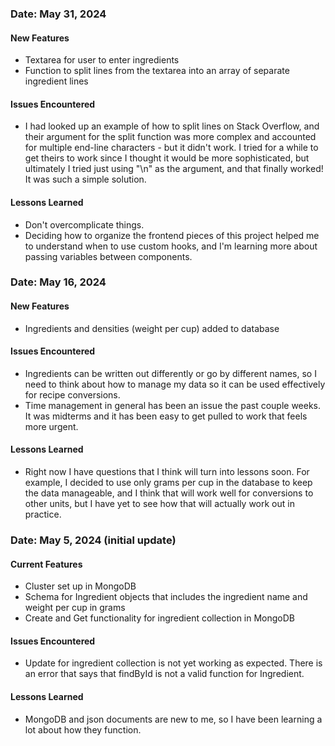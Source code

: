 ### Date: May 31, 2024

#### New Features

- Textarea for user to enter ingredients
- Function to split lines from the textarea into an array of separate ingredient lines

#### Issues Encountered

- I had looked up an example of how to split lines on Stack Overflow, and their argument for the split function was more complex and accounted for multiple end-line characters - but it didn't work. I tried for a while to get theirs to work since I thought it would be more sophisticated, but ultimately I tried just using "\n" as the argument, and that finally worked! It was such a simple solution.

#### Lessons Learned

- Don't overcomplicate things.
- Deciding how to organize the frontend pieces of this project helped me to understand when to use custom hooks, and I'm learning more about passing variables between components.

### Date: May 16, 2024

#### New Features

- Ingredients and densities (weight per cup) added to database

#### Issues Encountered

- Ingredients can be written out differently or go by different names, so I need to think about how to manage my data so it can be used effectively for recipe conversions.
- Time management in general has been an issue the past couple weeks. It was midterms and it has been easy to get pulled to work that feels more urgent.

#### Lessons Learned

- Right now I have questions that I think will turn into lessons soon. For example, I decided to use only grams per cup in the database to keep the data manageable, and I think that will work well for conversions to other units, but I have yet to see how that will actually work out in practice.

### Date: May 5, 2024 (initial update)

#### Current Features

- Cluster set up in MongoDB
- Schema for Ingredient objects that includes the ingredient name and weight per cup in grams
- Create and Get functionality for ingredient collection in MongoDB

#### Issues Encountered

- Update for ingredient collection is not yet working as expected. There is an error that says that findById is not a valid function for Ingredient.

#### Lessons Learned

- MongoDB and json documents are new to me, so I have been learning a lot about how they function.
